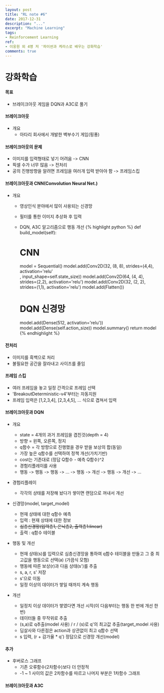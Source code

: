```yaml
---
layout: post
title: "RL note #6"
date: 2017-12-31
description: "..."
excerpt: "Machine Learning"
tags:
- Reinforcement Learning
ref:
- 이웅원 외 4명 저 '파이썬과 케라스로 배우는 강화학습'
comments: true
---
```


# 강화학습

#### 목표
- 브레이크아웃 게임을 DQN과 A3C로 풀기

#### 브레이크아웃
- 개요
  - 아타리 회사에서 개발한 벽부수기 게임(핑퐁)

#### 브레이크아웃의 문제
- 이미지를 입력형태로 넣기 어려움 -> CNN
- 픽셀 수가 너무 많음 -> 전처리
- 공의 진행방향을 알려면 프레임을 여러개 입력 받아야 함 -> 프레임스킵

#### 브레이크아웃과 CNN(Convolution Neural Net.)
- 개요
  - 영상인식 분야에서 많이 사용되는 신경망
  - 필터를 통한 이미지 추상화 후 입력
  - DQN, A3C 알고리즘으로 행동 개선
{% highlight python %}
  def build_model(self):
      # CNN
      model = Sequential()
      model.add(Conv2D(32, (8, 8), strides=(4,4), activation='relu'\
      , input_shape=self.state_size))
      model.add(Conv2D(64, (4, 4), strides=(2,2), activation='relu')
      model.add(Conv2D(32, (2, 2), strides=(1,1), activation='relu')
      model.add(Flatten())

      # DQN 신경망
      model.add(Dense(512, activation='relu'))
      model.add(Dense(self.action_size))
      model.summary()
      return model
{% endhighlight %}
#### 전처리
- 이미지를 흑백으로 처리
- 불필요한 공간을 잘라내고 사이즈를 줄임

#### 프레임 스킵
- 여러 프레임을 놓고 일정 간격으로 프레임 선택
- 'BreakoutDeterministic-v4'부터는 자동지원
- 프레임 입력은 [1,2,3,4], [2,3,4,5], ... 식으로 겹쳐서 입력

#### 브레이크아웃과 DQN
- 개요
  - state = 4개의 과거 프레임을 겹친것(depth = 4)
  - 방향 = 왼쪽, 오른쪽, 정지
  - q함수 = 각 방향으로 진행했을 경우 받을 보상의 합(동일)
  - 가장 높은 q함수를 선택하여 정책 개선(가치기반)
  - cost는 기존대로 (정답 Q함수 - 예측 Q함수)^2
  - 경험리플레이를 사용
  - 행동 -> 행동 -> 행동 -> ... -> 행동 -> 개선 -> 행동 -> 개선 -> ...

- 경험리플레이
  - 각각의 상태를 저장해 놨다가 쌓이면 랜덤으로 꺼내서 개선

- 신경망(model, target_model)
  - 현재 상태에 대한 q함수 예측
  - 입력 : 현재 상태에 대한 정보
  - ~~심층신경망(입력층1, 은닉층2, 출력층1:linear)~~
  - 출력 : q함수 테이블


- 행동 및 개선
  - 현재 상태(s)를 입력으로 심층신경망을 통하여 q함수 테이블을 만들고 그 중 최고값을 행동으로 선택(a) (가끔식 모험)
  - 행동에 따른 보상(r)과 다음 상태(s')를 추출
  - s, a, r, s' 저장
  - s'으로 이동
  - 일정 이상의 데이터가 쌓일 때까지 계속 행동


- 개선
  - 일정치 이상 데이터가 쌓였다면 개선 시작(이 다음부터는 행동 한 번에 개선 한 번)
  - 데이터들 중 무작위로 추출
  - (s,a)로 q추출(model 사용) / r / (s)로 q'의 최고값 추출(target_model 사용)
  - 딥살사와 다른점은 action과 상관없이 최고 q함수 선택
  - s 입력, (r + 감가율  * q') 정답으로 신경망 개선(model)

#### 추가
- 후버로스 그래프
  - 기존 오류함수(2차함수)보다 더 안정적
  - -1 ~ 1 사이의 값은 2차함수를 따르고 나머지 부분은 1차함수 그래프

#### 브레이크아웃과 A3C
